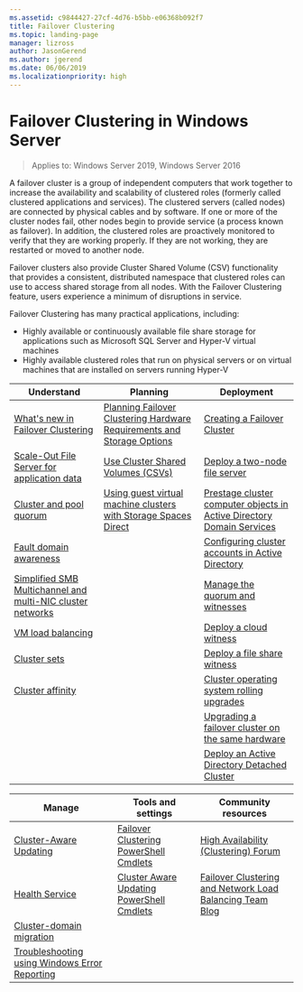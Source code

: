 ```yaml
---
ms.assetid: c9844427-27cf-4d76-b5bb-e06368b092f7
title: Failover Clustering
ms.topic: landing-page
manager: lizross
author: JasonGerend
ms.author: jgerend
ms.date: 06/06/2019
ms.localizationpriority: high
---
```

# Failover Clustering in Windows Server

> Applies to: Windows Server 2019, Windows Server 2016

A failover cluster is a group of independent computers that work together to increase the availability and scalability of clustered roles (formerly called clustered applications and services). The clustered servers (called nodes) are connected by physical cables and by software. If one or more of the cluster nodes fail, other nodes begin to provide service (a process known as failover). In addition, the clustered roles are proactively monitored to verify that they are working properly. If they are not working, they are restarted or moved to another node.

Failover clusters also provide Cluster Shared Volume (CSV) functionality that provides a consistent, distributed namespace that clustered roles can use to access shared storage from all nodes. With the Failover Clustering feature, users experience a minimum of disruptions in service.

Failover Clustering has many practical applications, including:

* Highly available or continuously available file share storage for applications such as Microsoft SQL Server and Hyper-V virtual machines
* Highly available clustered roles that run on physical servers or on virtual machines that are installed on servers running Hyper-V

| **Understand**                                                               |  **Planning**                          |  **Deployment**       |
| -------------                                                                |  --------------                        | --------------------- |
| [What's new in Failover Clustering](whats-new-in-failover-clustering.md)    | [Planning Failover Clustering Hardware Requirements and Storage Options](clustering-requirements.md)  | [Creating a Failover Cluster](create-failover-cluster.md) |
| [Scale-Out File Server for application data](sofs-overview.md)               | [Use Cluster Shared Volumes (CSVs)](failover-cluster-csvs.md) | [Deploy a two-node file server](deploy-two-node-clustered-file-server.md) |
|  [Cluster and pool quorum](../storage/storage-spaces/understand-quorum.md)   |  [Using guest virtual machine clusters with Storage Spaces Direct](../storage/storage-spaces/storage-spaces-direct-in-vm.md)       | [Prestage cluster computer objects in Active Directory Domain Services](prestage-cluster-adds.md) |
| [Fault domain awareness](fault-domains.md)                                 |                                 | [Configuring cluster accounts in Active Directory](configure-ad-accounts.md) |
| [Simplified SMB Multichannel and multi-NIC cluster networks](smb-multichannel.md) |                       | [Manage the quorum and witnesses](manage-cluster-quorum.md) |
| [VM load balancing](vm-load-balancing-overview.md)                         |                             | [Deploy a cloud witness](deploy-cloud-witness.md) |
| [Cluster sets](../storage/storage-spaces/cluster-sets.md)                  |                             |[Deploy a file share witness](file-share-witness.md) |
| [Cluster affinity](cluster-affinity.md)                                     |                            | [Cluster operating system rolling upgrades](cluster-operating-system-rolling-upgrade.md) |
|                                                                             |                            | [Upgrading a failover cluster on the same hardware](upgrade-option-same-hardware.md) |
|                                                                            |                             | [Deploy an Active Directory Detached Cluster](/previous-versions/windows/it-pro/windows-server-2012-R2-and-2012/dn265970\(v%3dws.11\))

|**Manage**  |  **Tools and settings**  |  **Community resources**       |
| ------------- |  -------------- | --------------------- |
| [Cluster-Aware Updating](cluster-aware-updating.md)    |   [Failover Clustering PowerShell Cmdlets](/powershell/module/failoverclusters/?view=win10-ps)      |  [High Availability (Clustering) Forum](https://go.microsoft.com/fwlink/p/?LinkId=230641)       |
|  [Health Service](health-service-overview.md)   |   [Cluster Aware Updating PowerShell Cmdlets](/powershell/module/clusterawareupdating/?view=win10-ps)      | [Failover Clustering and Network Load Balancing Team Blog](https://blogs.msdn.com/b/clustering/)        |
|  [Cluster-domain migration](cluster-domain-migration.md)   |         |         |
|  [Troubleshooting using Windows Error Reporting](troubleshooting-using-wer-reports.md)   |         |         |